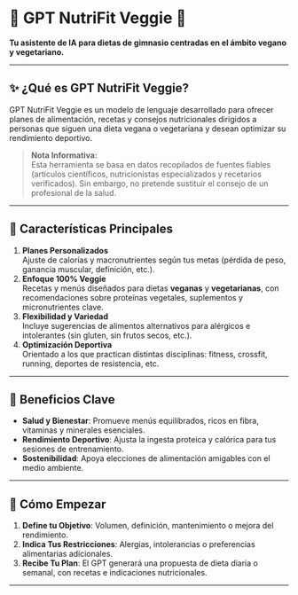 # 🍃 GPT NutriFit Veggie 🍃
**Tu asistente de IA para dietas de gimnasio centradas en el ámbito vegano y vegetariano.**

---

## ✨ ¿Qué es GPT NutriFit Veggie?
GPT NutriFit Veggie es un modelo de lenguaje desarrollado para ofrecer planes de alimentación, recetas y consejos nutricionales dirigidos a personas que siguen una dieta vegana o vegetariana y desean optimizar su rendimiento deportivo.

> **Nota Informativa:**  
> Esta herramienta se basa en datos recopilados de fuentes fiables (artículos científicos, nutricionistas especializados y recetarios verificados). Sin embargo, no pretende sustituir el consejo de un profesional de la salud.

---

## 🔑 Características Principales
1. **Planes Personalizados**  
   Ajuste de calorías y macronutrientes según tus metas (pérdida de peso, ganancia muscular, definición, etc.).
2. **Enfoque 100% Veggie**  
   Recetas y menús diseñados para dietas **veganas** y **vegetarianas**, con recomendaciones sobre proteínas vegetales, suplementos y micronutrientes clave.
3. **Flexibilidad y Variedad**  
   Incluye sugerencias de alimentos alternativos para alérgicos e intolerantes (sin gluten, sin frutos secos, etc.).
4. **Optimización Deportiva**  
   Orientado a los que practican distintas disciplinas: fitness, crossfit, running, deportes de resistencia, etc.

---

## 🏁 Beneficios Clave
- **Salud y Bienestar**: Promueve menús equilibrados, ricos en fibra, vitaminas y minerales esenciales.  
- **Rendimiento Deportivo**: Ajusta la ingesta proteica y calórica para tus sesiones de entrenamiento.  
- **Sostenibilidad**: Apoya elecciones de alimentación amigables con el medio ambiente.

---

## 🚀 Cómo Empezar
1. **Define tu Objetivo**: Volumen, definición, mantenimiento o mejora del rendimiento.  
2. **Indica Tus Restricciones**: Alergias, intolerancias o preferencias alimentarias adicionales.  
3. **Recibe Tu Plan**: El GPT generará una propuesta de dieta diaria o semanal, con recetas e indicaciones nutricionales.

---
